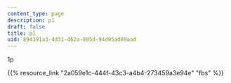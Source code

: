 ```yaml
---
content_type: page
description: p1
draft: false
title: p1
uid: 894191a3-4d31-462a-895d-94d95ad89aad
---
```

1p

{{% resource_link "2a059e1c-444f-43c3-a4b4-273459a3e94e" "fbs" %}}